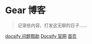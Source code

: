 # Gear 博客

> 记录些内容，打发这无聊的日子……



[docsify 问题帮助](/_help)
[Docsify 官网](https://docsify.js.org/#/zh-cn/)
[首页](/README)

